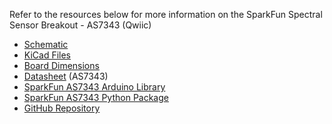 Refer to the resources below for more information on the SparkFun Spectral Sensor Breakout - AS7343 (Qwiic)

* [Schematic](./assets/board_files/SparkFun_AS7343_Qwiic.pdf)
* [KiCad Files](./assets/board_files/SparkFun_AS7343_Qwiic.zip)
* [Board Dimensions](./assets/board_files/SparkFun_AS7343_Qwiic-Dimensions.jpg)
* [Datasheet](./assets/component_documentation/AS7343_DS001046_6-00.pdf) (AS7343)
* [SparkFun AS7343 Arduino Library](https://github.com/sparkfun/SparkFun_AS7343_Arduino_Library)
* [SparkFun AS7343 Python Package](https://github.com/sparkfun/qwiic_as7343_py)
* [GitHub Repository](https://github.com/sparkfun/SparkFun_Spectral_Sensor_Breakout_AS7343_Qwiic)